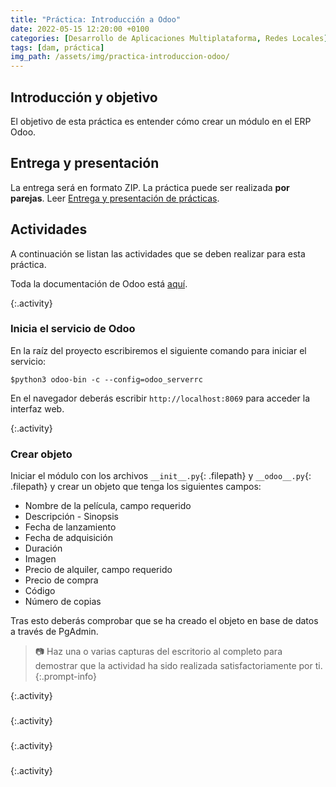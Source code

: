 ```yaml
---
title: "Práctica: Introducción a Odoo"
date: 2022-05-15 12:20:00 +0100
categories: [Desarrollo de Aplicaciones Multiplataforma, Redes Locales]
tags: [dam, práctica]
img_path: /assets/img/practica-introduccion-odoo/
---
```


## Introducción y objetivo

El objetivo de esta práctica es entender cómo crear un módulo en el ERP Odoo.

## Entrega y presentación

La entrega será en formato ZIP. La práctica puede ser realizada **por parejas**. Leer [Entrega y presentación de prácticas](/posts/entrega-presentacion-practicas/).

## Actividades

A continuación se listan las actividades que se deben realizar para esta práctica.

Toda la documentación de Odoo está [aquí](https://www.odoo.com/documentation/15.0/es/developer.html).

{:.activity}
### Inicia el servicio de Odoo

En la raíz del proyecto escribiremos el siguiente comando para iniciar el servicio:

```console
$python3 odoo-bin -c --config=odoo_serverrc
```

En el navegador deberás escribir `http://localhost:8069` para acceder la interfaz web.

{:.activity}
### Crear objeto

Iniciar el módulo con los archivos `__init__.py`{: .filepath} y `__odoo__.py`{: .filepath} y crear un objeto que tenga los siguientes campos:

- Nombre de la película, campo requerido
- Descripción - Sinopsis
- Fecha de lanzamiento
- Fecha de adquisición
- Duración
- Imagen
- Precio de alquiler, campo requerido
- Precio de compra
- Código
- Número de copias

Tras esto deberás comprobar que se ha creado el objeto en base de datos a través de PgAdmin.

> 📷 Haz una o varias capturas del escritorio al completo para demostrar que la actividad ha sido realizada satisfactoriamente por ti.
{:.prompt-info}

{:.activity}
### 

{:.activity}
### 

{:.activity}
### 

{:.activity}

###
